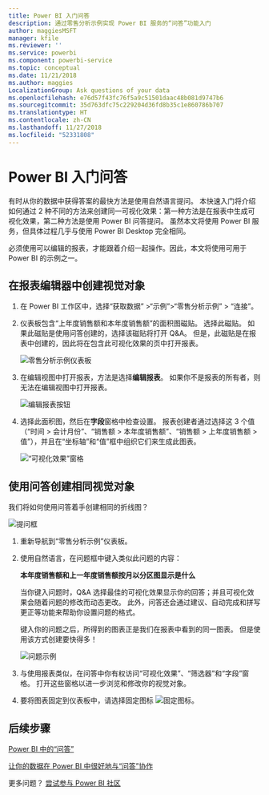 ```yaml
---
title: Power BI 入门问答
description: 通过零售分析示例实现 Power BI 服务的“问答”功能入门
author: maggiesMSFT
manager: kfile
ms.reviewer: ''
ms.service: powerbi
ms.component: powerbi-service
ms.topic: conceptual
ms.date: 11/21/2018
ms.author: maggies
LocalizationGroup: Ask questions of your data
ms.openlocfilehash: e76d57f43fc76f5a9c51501daac48b081d9747b6
ms.sourcegitcommit: 35d763dfc75c229204d36fd8b35c1e860786b707
ms.translationtype: HT
ms.contentlocale: zh-CN
ms.lasthandoff: 11/27/2018
ms.locfileid: "52331808"
---
```

# <a name="get-started-with-power-bi-qa"></a>Power BI 入门问答

有时从你的数据中获得答案的最快方法是使用自然语言提问。  本快速入门将介绍如何通过 2 种不同的方法来创建同一可视化效果：第一种方法是在报表中生成可视化效果，第二种方法是使用 Power BI 问答提问。 虽然本文将使用 Power BI 服务，但具体过程几乎与使用 Power BI Desktop 完全相同。

必须使用可以编辑的报表，才能跟着介绍一起操作。因此，本文将使用可用于 Power BI 的示例之一。

## <a name="create-a-visual-in-the-report-editor"></a>在报表编辑器中创建视觉对象

1. 在 Power BI 工作区中，选择“获取数据” \>“示例”\>“零售分析示例” > “连接”。
   
2. 仪表板包含“上年度销售额和本年度销售额”的面积图磁贴。  选择此磁贴。 如果此磁贴是使用问答创建的，选择该磁贴将打开 Q&A。 但是，此磁贴是在报表中创建的，因此将在包含此可视化效果的页中打开报表。

    ![零售分析示例仪表板](media/power-bi-visualization-introduction-to-q-and-a/power-bi-dashboard.png)

1. 在编辑视图中打开报表，方法是选择**编辑报表**。  如果你不是报表的所有者，则无法在编辑视图中打开报表。
   
    ![编辑报表按钮](media/power-bi-visualization-introduction-to-q-and-a/power-bi-edit-report.png)
4. 选择此面积图，然后在**字段**窗格中检查设置。  报表创建者通过选择这 3 个值（“时间 > 会计月份”、“销售额 > 本年度销售额”、“销售额 > 上年度销售额 > 值”），并且在“坐标轴”和“值”框中组织它们来生成此图表。
   
    ![“可视化效果”窗格](media/power-bi-visualization-introduction-to-q-and-a/gnatutorial_3-new.png)

## <a name="create-the-same-visual-with-qa"></a>使用问答创建相同视觉对象

我们将如何使用问答着手创建相同的折线图？

![提问框](media/power-bi-visualization-introduction-to-q-and-a/power-bi-qna.png)

1. 重新导航到“零售分析示例”仪表板。
2. 使用自然语言，在问题框中键入类似此问题的内容：
   
   **本年度销售额和上一年度销售额按月以分区图显示是什么**
   
   当你键入问题时，Q&A 选择最佳的可视化效果显示你的回答；并且可视化效果会随着问题的修改而动态更改。 此外，问答还会通过建议、自动完成和拼写更正等功能来帮助你设置问题的格式。
   
   键入你的问题之后，所得到的图表正是我们在报表中看到的同一图表。  但是使用该方式创建要快得多！
   
   ![问题示例](media/power-bi-visualization-introduction-to-q-and-a/powerbi-qna-areachart.png)
3. 与使用报表类似，在问答中你有权访问“可视化效果”、“筛选器”和“字段”窗格。  打开这些窗格以进一步浏览和修改你的视觉对象。
4. 要将图表固定到仪表板中，请选择固定图标 ![固定图标](media/power-bi-visualization-introduction-to-q-and-a/pinnooutline.png)。

## <a name="next-steps"></a>后续步骤
[Power BI 中的“问答”](consumer/end-user-q-and-a.md)

[让你的数据在 Power BI 中很好地与“问答”协作](service-prepare-data-for-q-and-a.md)

更多问题？ [尝试参与 Power BI 社区](http://community.powerbi.com/)

